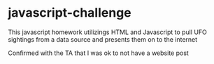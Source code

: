 # javascript-challenge

This javascript homework utilizings HTML and Javascript to pull UFO sightings from a data source and presents them on to the internet

Confirmed with the TA that I was ok to not have a website post
